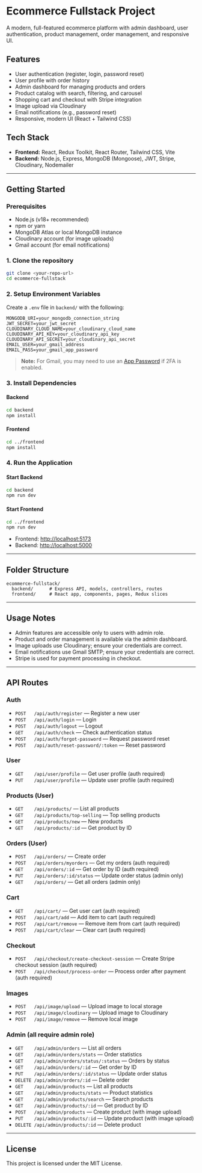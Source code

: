 # Ecommerce Fullstack Project

A modern, full-featured ecommerce platform with admin dashboard, user authentication, product management, order management, and responsive UI.

## Features

- User authentication (register, login, password reset)
- User profile with order history
- Admin dashboard for managing products and orders
- Product catalog with search, filtering, and carousel
- Shopping cart and checkout with Stripe integration
- Image upload via Cloudinary
- Email notifications (e.g., password reset)
- Responsive, modern UI (React + Tailwind CSS)

## Tech Stack

- **Frontend:** React, Redux Toolkit, React Router, Tailwind CSS, Vite
- **Backend:** Node.js, Express, MongoDB (Mongoose), JWT, Stripe, Cloudinary, Nodemailer

---

## Getting Started

### Prerequisites

- Node.js (v18+ recommended)
- npm or yarn
- MongoDB Atlas or local MongoDB instance
- Cloudinary account (for image uploads)
- Gmail account (for email notifications)

### 1. Clone the repository

```bash
git clone <your-repo-url>
cd ecommerce-fullstack
```

### 2. Setup Environment Variables

Create a `.env` file in `backend/` with the following:

```env
MONGODB_URI=your_mongodb_connection_string
JWT_SECRET=your_jwt_secret
CLOUDINARY_CLOUD_NAME=your_cloudinary_cloud_name
CLOUDINARY_API_KEY=your_cloudinary_api_key
CLOUDINARY_API_SECRET=your_cloudinary_api_secret
EMAIL_USER=your_gmail_address
EMAIL_PASS=your_gmail_app_password
```

> **Note:** For Gmail, you may need to use an [App Password](https://support.google.com/accounts/answer/185833?hl=en) if 2FA is enabled.

### 3. Install Dependencies

#### Backend

```bash
cd backend
npm install
```

#### Frontend

```bash
cd ../frontend
npm install
```

### 4. Run the Application

#### Start Backend

```bash
cd backend
npm run dev
```

#### Start Frontend

```bash
cd ../frontend
npm run dev
```

- Frontend: [http://localhost:5173](http://localhost:5173)
- Backend: [http://localhost:5000](http://localhost:5000)

---

## Folder Structure

```
ecommerce-fullstack/
  backend/      # Express API, models, controllers, routes
  frontend/     # React app, components, pages, Redux slices
```

---

## Usage Notes

- Admin features are accessible only to users with admin role.
- Product and order management is available via the admin dashboard.
- Image uploads use Cloudinary; ensure your credentials are correct.
- Email notifications use Gmail SMTP; ensure your credentials are correct.
- Stripe is used for payment processing in checkout.

---

## API Routes

### Auth

- `POST   /api/auth/register` — Register a new user
- `POST   /api/auth/login` — Login
- `POST   /api/auth/logout` — Logout
- `GET    /api/auth/check` — Check authentication status
- `POST   /api/auth/forgot-password` — Request password reset
- `POST   /api/auth/reset-password/:token` — Reset password

### User

- `GET    /api/user/profile` — Get user profile (auth required)
- `PUT    /api/user/profile` — Update user profile (auth required)

### Products (User)

- `GET    /api/products/` — List all products
- `GET    /api/products/top-selling` — Top selling products
- `GET    /api/products/new` — New products
- `GET    /api/products/:id` — Get product by ID

### Orders (User)

- `POST   /api/orders/` — Create order
- `POST   /api/orders/myorders` — Get my orders (auth required)
- `GET    /api/orders/:id` — Get order by ID (auth required)
- `PUT    /api/orders/:id/status` — Update order status (admin only)
- `GET    /api/orders/` — Get all orders (admin only)

### Cart

- `GET    /api/cart/` — Get user cart (auth required)
- `POST   /api/cart/add` — Add item to cart (auth required)
- `POST   /api/cart/remove` — Remove item from cart (auth required)
- `POST   /api/cart/clear` — Clear cart (auth required)

### Checkout

- `POST   /api/checkout/create-checkout-session` — Create Stripe checkout session (auth required)
- `POST   /api/checkout/process-order` — Process order after payment (auth required)

### Images

- `POST   /api/image/upload` — Upload image to local storage
- `POST   /api/image/cloudinary` — Upload image to Cloudinary
- `POST   /api/image/remove` — Remove local image

### Admin (all require admin role)

- `GET    /api/admin/orders` — List all orders
- `GET    /api/admin/orders/stats` — Order statistics
- `GET    /api/admin/orders/status/:status` — Orders by status
- `GET    /api/admin/orders/:id` — Get order by ID
- `PUT    /api/admin/orders/:id/status` — Update order status
- `DELETE /api/admin/orders/:id` — Delete order
- `GET    /api/admin/products` — List all products
- `GET    /api/admin/products/stats` — Product statistics
- `GET    /api/admin/products/search` — Search products
- `GET    /api/admin/products/:id` — Get product by ID
- `POST   /api/admin/products` — Create product (with image upload)
- `PUT    /api/admin/products/:id` — Update product (with image upload)
- `DELETE /api/admin/products/:id` — Delete product

---

## License

This project is licensed under the MIT License.
